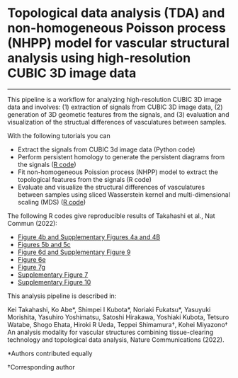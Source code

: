 # Topological data analysis (TDA) and non-homogeneous Poisson process (NHPP) model for vascular structural analysis using high-resolution CUBIC 3D image data

---

This pipeline is a workflow for analyzing high-resolution CUBIC 3D image data and involves: (1) extraction of signals from CUBIC 3D image data, (2) generation of 3D geometic features from the signals, and (3) evaluation and visualization of the structual differences of vasculatures between samples.

With the following tutorials you can

- Extract the signals from CUBIC 3d image data (Python code)
- Perform persistent homology to generate the persistent diagrams from the signals ([R code](https://github.com/nagoya-sysbiol/cubic_analysis/blob/main/tutorials/ph.ipynb))
- Fit non-homogeneous Poission process (NHPP) model to extract the topological features from the signals (R code)
- Evaluate and visualize the structural differences of vasculatures between samples using sliced Wasserstein kernel and multi-dimensional scaling (MDS) ([R code](https://github.com/nagoya-sysbiol/cubic_analysis/blob/main/tutorials/swk.ipynb))

The following R codes give reproducible results of Takahashi et al., Nat Commun (2022):

- [Figure 4b and Supplementary Figures 4a and 4B](https://github.com/nagoya-sysbiol/cubic_analysis/blob/main/scripts/fig4b_suppl_fig4a_suppl_fig4b.ipynb)
- [Figures 5b and 5c](https://github.com/nagoya-sysbiol/cubic_analysis/blob/main/scripts/fig5b_fig5c.ipynb)
- [Figure 6d and Supplementary Figure 9](https://github.com/nagoya-sysbiol/cubic_analysis/blob/main/scripts/fig6d_suppl_fig9.ipynb)
- [Figure 6e](https://github.com/nagoya-sysbiol/cubic_analysis/blob/main/scripts/fig6e.ipynb)
- [Figure 7g](https://github.com/nagoya-sysbiol/cubic_analysis/blob/main/scripts/fig7g.ipynb)
- [Supplementary Figure 7](https://github.com/nagoya-sysbiol/cubic_analysis/blob/main/scripts/suppl_fig7.ipynb)
- [Supplementary Figure 10](https://github.com/nagoya-sysbiol/cubic_analysis/blob/main/scripts/suppl_fig10.ipynb)

This analysis pipeline is described in:

Kei Takahashi, Ko Abe*, Shimpei I Kubota*, Noriaki Fukatsu*, Yasuyuki Morishita, Yasuhiro Yoshimatsu, Satoshi Hirakawa, Yoshiaki Kubota, Tetsuro Watabe, Shogo Ehata, Hiroki R Ueda, Teppei Shimamura†, Kohei Miyazono† An analysis modality for vascular structures combining tissue-clearing technology and topological data analysis, Nature Communications (2022).

*Authors contributed equally

†Corresponding author

